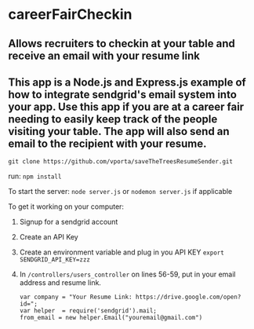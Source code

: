 # careerFairCheckin


## Allows recruiters to checkin at your table and receive an email with your resume link

## This app is a Node.js and Express.js example of how to integrate sendgrid's email system into your app. Use this app if you are at a career fair needing to easily keep track of the people visiting your table. The app will also send an email to the recipient with your resume.    
`git clone https://github.com/vporta/saveTheTreesResumeSender.git`

run: `npm install`

To start the server: `node server.js` or `nodemon server.js` if applicable

To get it working on your computer:

1. Signup for a sendgrid account
2. Create an API Key
3. Create an environment variable and plug in you API KEY `export SENDGRID_API_KEY=zzz`
4. In `/controllers/users_controller` on lines 56-59, put in your email address and resume link.

      ```
      var company = "Your Resume Link: https://drive.google.com/open?id=";
      var helper  = require('sendgrid').mail;
      from_email = new helper.Email("youremail@gmail.com")
      ```




